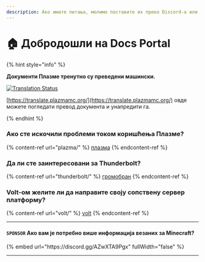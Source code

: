 ```yaml
---
description: Ако имате питања, молимо поставите их преко Discord-a или GitHub Issues.
---
```


# 🏠 Добродошли на Docs Portal

{% hint style="info" %}

**Документи Плазме тренутно су преведени машински.**

[![Translation Status](https://badges.crowdin.net/plazmamc-document-portal/localized.svg)](https://translate.plazmamc.org/)

[https://translate.plazmamc.org/](https://translate.plazmamc.org/) овде можете погледати превод документа и унапредити га.

{% endhint %}

### Ако сте искочили проблеми током коришћења Плазме?

{% content-ref url="plazma/" %}
[плазма](plazma/)
{% endcontent-ref %}

### Да ли сте заинтересовани за Thunderbolt?

{% content-ref url="thunderbolt/" %}
[громобран](thunderbolt/)
{% endcontent-ref %}

### Volt-ом желите ли да направите своју сопствену сервер платформу?

{% content-ref url="volt/" %}
[volt](volt/)
{% endcontent-ref %}

***

#### `SPONSOR` Aко вам је потребно више информација везаних за Minecraft? <a href="#etc-1" id="etc-1"></a>

{% embed url="https\://discord.gg/AZwXTA9Pgx" fullWidth="false" %}

***
